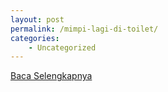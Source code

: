 ```yaml
---
layout: post
permalink: /mimpi-lagi-di-toilet/
categories:
    - Uncategorized
---
```


[Baca Selengkapnya](/01)